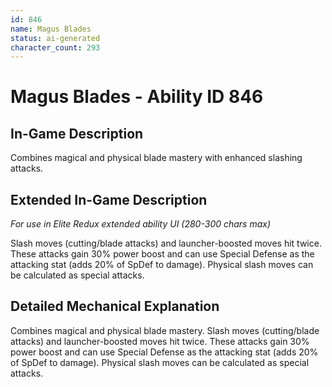 ```yaml
---
id: 846
name: Magus Blades
status: ai-generated
character_count: 293
---
```


# Magus Blades - Ability ID 846

## In-Game Description
Combines magical and physical blade mastery with enhanced slashing attacks.

## Extended In-Game Description
*For use in Elite Redux extended ability UI (280-300 chars max)*

Slash moves (cutting/blade attacks) and launcher-boosted moves hit twice. These attacks gain 30% power boost and can use Special Defense as the attacking stat (adds 20% of SpDef to damage). Physical slash moves can be calculated as special attacks.

## Detailed Mechanical Explanation
Combines magical and physical blade mastery. Slash moves (cutting/blade attacks) and launcher-boosted moves hit twice. These attacks gain 30% power boost and can use Special Defense as the attacking stat (adds 20% of SpDef to damage). Physical slash moves can be calculated as special attacks.